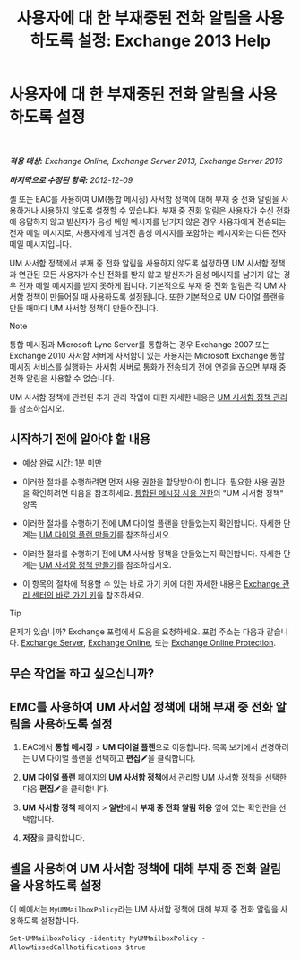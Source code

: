﻿---
title: '사용자에 대 한 부재중된 전화 알림을 사용 하도록 설정: Exchange 2013 Help'
TOCTitle: 사용자에 대 한 부재중된 전화 알림을 사용 하도록 설정
ms:assetid: aa0cbb60-5422-474f-af16-621aade31c1f
ms:mtpsurl: https://technet.microsoft.com/ko-kr/library/Bb232159(v=EXCHG.150)
ms:contentKeyID: 52057954
ms.date: 05/22/2018
mtps_version: v=EXCHG.150
ms.translationtype: MT
---

# 사용자에 대 한 부재중된 전화 알림을 사용 하도록 설정

 

_**적용 대상:** Exchange Online, Exchange Server 2013, Exchange Server 2016_

_**마지막으로 수정된 항목:** 2012-12-09_

셸 또는 EAC를 사용하여 UM(통합 메시징) 사서함 정책에 대해 부재 중 전화 알림을 사용하거나 사용하지 않도록 설정할 수 있습니다. 부재 중 전화 알림은 사용자가 수신 전화에 응답하지 않고 발신자가 음성 메일 메시지를 남기지 않은 경우 사용자에게 전송되는 전자 메일 메시지로, 사용자에게 남겨진 음성 메시지를 포함하는 메시지와는 다른 전자 메일 메시지입니다.

UM 사서함 정책에서 부재 중 전화 알림을 사용하지 않도록 설정하면 UM 사서함 정책과 연관된 모든 사용자가 수신 전화를 받지 않고 발신자가 음성 메시지를 남기지 않는 경우 전자 메일 메시지를 받지 못하게 됩니다. 기본적으로 부재 중 전화 알림은 각 UM 사서함 정책이 만들어질 때 사용하도록 설정됩니다. 또한 기본적으로 UM 다이얼 플랜을 만들 때마다 UM 사서함 정책이 만들어집니다.


> [!NOTE]
> 통합 메시징과 Microsoft Lync Server를 통합하는 경우 Exchange 2007 또는 Exchange 2010 사서함 서버에 사서함이 있는 사용자는 Microsoft Exchange 통합 메시징 서비스를 실행하는 사서함 서버로 통화가 전송되기 전에 연결을 끊으면 부재 중 전화 알림을 사용할 수 없습니다.



UM 사서함 정책에 관련된 추가 관리 작업에 대한 자세한 내용은 [UM 사서함 정책 관리](manage-a-um-mailbox-policy-exchange-2013-help.md)를 참조하십시오.

## 시작하기 전에 알아야 할 내용

  - 예상 완료 시간: 1분 미만

  - 이러한 절차를 수행하려면 먼저 사용 권한을 할당받아야 합니다. 필요한 사용 권한을 확인하려면 다음을 참조하세요. [통합된 메시징 사용 권한](unified-messaging-permissions-exchange-2013-help.md)의 "UM 사서함 정책" 항목

  - 이러한 절차를 수행하기 전에 UM 다이얼 플랜을 만들었는지 확인합니다. 자세한 단계는 [UM 다이얼 플랜 만들기](create-a-um-dial-plan-exchange-2013-help.md)를 참조하십시오.

  - 이러한 절차를 수행하기 전에 UM 사서함 정책을 만들었는지 확인합니다. 자세한 단계는 [UM 사서함 정책 만들기](create-a-um-mailbox-policy-exchange-2013-help.md)를 참조하십시오.

  - 이 항목의 절차에 적용할 수 있는 바로 가기 키에 대한 자세한 내용은 [Exchange 관리 센터의 바로 가기 키](keyboard-shortcuts-in-the-exchange-admin-center-exchange-online-protection-help.md)을 참조하세요.


> [!TIP]
> 문제가 있습니까? Exchange 포럼에서 도움을 요청하세요. 포럼 주소는 다음과 같습니다. <A href="https://go.microsoft.com/fwlink/p/?linkid=60612">Exchange Server</A>, <A href="https://go.microsoft.com/fwlink/p/?linkid=267542">Exchange Online</A>, 또는 <A href="https://go.microsoft.com/fwlink/p/?linkid=285351">Exchange Online Protection</A>.



## 무슨 작업을 하고 싶으십니까?

## EMC를 사용하여 UM 사서함 정책에 대해 부재 중 전화 알림을 사용하도록 설정

1.  EAC에서 **통합 메시징** \> **UM 다이얼 플랜**으로 이동합니다. 목록 보기에서 변경하려는 UM 다이얼 플랜을 선택하고 **편집**![편집 아이콘](images/JJ218640.6f53ccb2-1f13-4c02-bea0-30690e6ea71d(EXCHG.150).gif "편집 아이콘")을 클릭합니다.

2.  **UM 다이얼 플랜** 페이지의 **UM 사서함 정책**에서 관리할 UM 사서함 정책을 선택한 다음 **편집**![편집 아이콘](images/JJ218640.6f53ccb2-1f13-4c02-bea0-30690e6ea71d(EXCHG.150).gif "편집 아이콘")을 클릭합니다.

3.  **UM 사서함 정책** 페이지 \> **일반**에서 **부재 중 전화 알림 허용** 옆에 있는 확인란을 선택합니다.

4.  **저장**을 클릭합니다.

## 셸을 사용하여 UM 사서함 정책에 대해 부재 중 전화 알림을 사용하도록 설정

이 예에서는 `MyUMMailboxPolicy`라는 UM 사서함 정책에 대해 부재 중 전화 알림을 사용하도록 설정합니다.

    Set-UMMailboxPolicy -identity MyUMMailboxPolicy -AllowMissedCallNotifications $true

